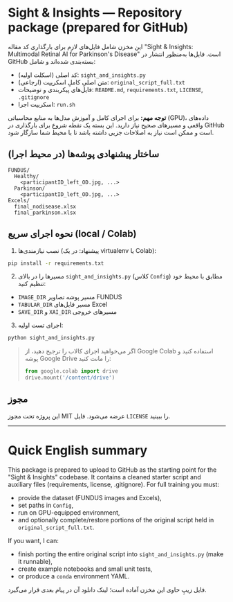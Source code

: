 
# Sight & Insights — Repository package (prepared for GitHub)

این مخزن شامل فایل‌های لازم برای بارگذاری کد مقاله "Sight & Insights: Multimodal Retinal AI for Parkinson's Disease" است.
فایل‌ها به‌منظور انتشار در GitHub بسته‌بندی شده‌اند و شامل:
- کد اصلی (اسکلت اولیه): `sight_and_insights.py`
- متن اصلیِ کاملِ اسکریپت (ارجاعی): `original_script_full.txt`
- فایل‌های پیکربندی و توضیحات: `README.md`, `requirements.txt`, `LICENSE`, `.gitignore`
- اسکریپت اجرا: `run.sh`

**توجه مهم:** برای اجرای کامل و آموزش مدل‌ها به منابع محاسباتی (GPU)، داده‌های واقعی و مسیرهای صحیح نیاز دارید. این بسته یک نقطه شروع برای بارگذاری در GitHub است و ممکن است نیاز به اصلاحات جزیی داشته باشد تا با محیط شما سازگار شود.

## ساختار پیشنهادی پوشه‌ها (در محیط اجرا)
```
FUNDUS/
  Healthy/
    <participantID_left_OD.jpg, ...>
  Parkinson/
    <participantID_left_OD.jpg, ...>
Excels/
  final_nodisease.xlsx
  final_parkinson.xlsx
```

## نحوه اجرای سریع (local / Colab)
1. نصب نیازمندی‌ها (پیشنهاد: در یک virtualenv یا Colab):
```bash
pip install -r requirements.txt
```

2. مسیرها را در بالای `sight_and_insights.py` (کلاس `Config`) مطابق با محیط خود تنظیم کنید:
- `IMAGE_DIR` مسیر پوشه تصاویر FUNDUS
- `TABULAR_DIR` مسیر فایل‌های Excel
- `SAVE_DIR` و `XAI_DIR` مسیرهای خروجی

3. اجرای تست اولیه:
```bash
python sight_and_insights.py
```

> اگر می‌خواهید اجرای کالاب را ترجیح دهید، از Google Colab استفاده کنید و پوشه Google Drive را مانت کنید:
> ```py
> from google.colab import drive
> drive.mount('/content/drive')
> ```

## مجوز
این پروژه تحت مجوز MIT عرضه می‌شود. فایل `LICENSE` را ببینید.

---

# Quick English summary

This package is prepared to upload to GitHub as the starting point for the "Sight & Insights" codebase.
It contains a cleaned starter script and auxiliary files (requirements, license, .gitignore). For full training you must:
- provide the dataset (FUNDUS images and Excels),
- set paths in `Config`,
- run on GPU-equipped environment,
- and optionally complete/restore portions of the original script held in `original_script_full.txt`.

If you want, I can:
- finish porting the entire original script into `sight_and_insights.py` (make it runnable),
- create example notebooks and small unit tests,
- or produce a `conda` environment YAML.

فایل زیپِ حاوی این مخزن آماده است؛ لینک دانلود آن در پیام بعدی قرار می‌گیرد.
